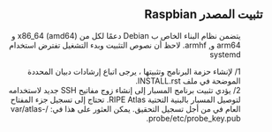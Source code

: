   

## <div dir="rtl">  تثبيت المصدر  Raspbian  </div>

<div dir="rtl"><ul>

يتضمن نظام البناء الخاص ب Debian   دعمًا لكل من x86_64 (amd64) و arm64 و,  armhf. لاحظ أن نصوص التثبيت وبدء التشغيل تفترض استخدام systemd 

1/ لإنشاء حزمة البرنامج وتثبيتها ، يرجى اتباع إرشادات دبيان المحددة الموضحة في ملف INSTALL.rst.     
2/ يؤدي تثبيت برنامج المسبار إلى إنشاء زوج مفاتيح SSH جديد لاستخدامه لتوصيل المسبار بالبنية التحتية RIPE Atlas. تحتاج إلى تسجيل جزء المفتاح العام في من أجل تسجيل التحقيق. يمكن العثور على هذا في: 
 /var/atlas-probe/etc/probe_key.pub.

</ul></div>


